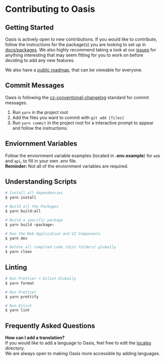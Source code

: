 # Contributing to Oasis

## Getting Started
Oasis is actively open to new contributions. If you would like to contribute, follow the instructions for the package(s) you are looking to set up in [docs/packages](./packages). We also highly recommend taking a look at our [issues](https://github.com/oasis-sh/oasis/issues) for anything interesting that may seem fitting for you to work on before deciding to add any new features.

We also have a [public roadmap](https://github.com/oasis-sh/oasis/projects/9), that can be viewable for everyone.

## Commit Messages
Oasis is following the [cz-conventional-changelog](https://github.com/commitizen/cz-conventional-changelog) standard for commit messages.

1. Run `yarn` in the project root
2. Add the files you want to commit with `git add [files]`
3. Run `yarn commit` in the project root for a interactive prompt to appear and follow the instructions.

## Enviornment Variables
Follow the enviornment variable examples (located in **.env.example**) for `web` and `api`, to fill in your own .env file. <br/>
**Reminder:** Not all of the enviornment variables are required.

## Understanding Scripts
```bash
# Install all dependencies
$ yarn install

# Build all the Packages
$ yarn build:all

# Build a specific package
$ yarn build <package>

# Run the Web Application and UI Components
$ yarn dev

# Delete all compiled code (dist folders) globally
$ yarn clean
```

## Linting
```bash
# Run Prettier + Eslint Globally
$ yarn format

# Run Prettier
$ yarn prettify

# Run Eslint
$ yarn lint
```

## Frequently Asked Questions

**How can I add a translation?** <br>
If you would like to add a language to Oasis, feel free to edit the [locales](/packages/ui/src/locales) directory. <br/>
We are always open to making Oasis more accessible by adding languages.
